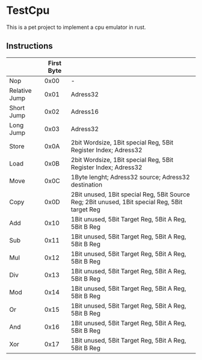 # TestCpu
This is a pet project to implement a cpu emulator in rust.

## Instructions
|  | First Byte |   |
|-----|------|-----|
| Nop | 0x00 | - |
| Relative Jump | 0x01 | Adress32 |
| Short Jump | 0x02 | Adress16 |
| Long Jump | 0x03 | Adress32 |
| Store | 0x0A | 2bit Wordsize, 1Bit special Reg, 5Bit Register Index; Adress32 |
| Load | 0x0B | 2bit Wordsize, 1Bit special Reg, 5Bit Register Index; Adress32 |
| Move | 0x0C | 1Byte lenght; Adress32 source; Adress32 destination |
| Copy | 0x0D |  2Bit unused, 1Bit special Reg, 5Bit Source Reg; 2Bit unused, 1Bit special Reg, 5Bit target Reg |
| Add | 0x10| 1Bit unused, 5Bit Target Reg, 5Bit A Reg, 5Bit B Reg |
| Sub | 0x11 | 1Bit unused, 5Bit Target Reg, 5Bit A Reg, 5Bit B Reg |
| Mul | 0x12 | 1Bit unused, 5Bit Target Reg, 5Bit A Reg, 5Bit B Reg |
| Div | 0x13 | 1Bit unused, 5Bit Target Reg, 5Bit A Reg, 5Bit B Reg |
| Mod | 0x14 | 1Bit unused, 5Bit Target Reg, 5Bit A Reg, 5Bit B Reg |
| Or | 0x15 | 1Bit unused, 5Bit Target Reg, 5Bit A Reg, 5Bit B Reg |
| And | 0x16 | 1Bit unused, 5Bit Target Reg, 5Bit A Reg, 5Bit B Reg |
| Xor | 0x17 | 1Bit unused, 5Bit Target Reg, 5Bit A Reg, 5Bit B Reg |
